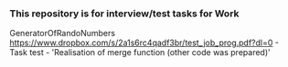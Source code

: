 ### This repository is for interview/test tasks for Work

GeneratorOfRandoNumbers https://www.dropbox.com/s/2a1s6rc4qadf3br/test_job_prog.pdf?dl=0   - Task
test - 'Realisation of merge function (other code was prepared)'
